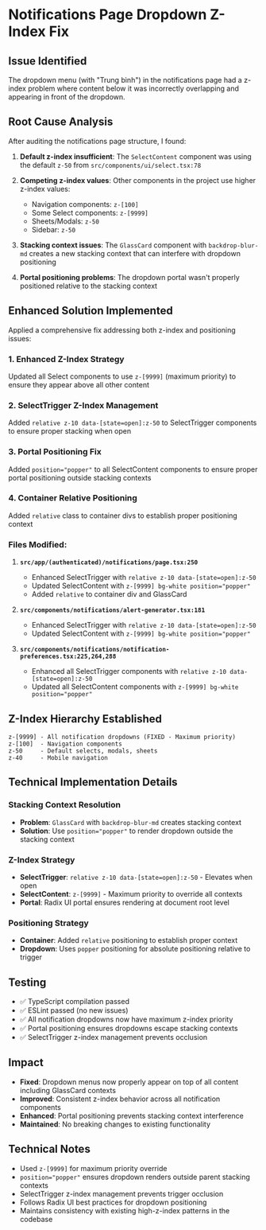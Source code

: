 # Notifications Page Dropdown Z-Index Fix

## Issue Identified
The dropdown menu (with "Trung bình") in the notifications page had a z-index problem where content below it was incorrectly overlapping and appearing in front of the dropdown.

## Root Cause Analysis
After auditing the notifications page structure, I found:

1. **Default z-index insufficient**: The `SelectContent` component was using the default `z-50` from `src/components/ui/select.tsx:78`
2. **Competing z-index values**: Other components in the project use higher z-index values:
   - Navigation components: `z-[100]` 
   - Some Select components: `z-[9999]`
   - Sheets/Modals: `z-50`
   - Sidebar: `z-50`

3. **Stacking context issues**: The `GlassCard` component with `backdrop-blur-md` creates a new stacking context that can interfere with dropdown positioning
4. **Portal positioning problems**: The dropdown portal wasn't properly positioned relative to the stacking context

## Enhanced Solution Implemented
Applied a comprehensive fix addressing both z-index and positioning issues:

### 1. Enhanced Z-Index Strategy
Updated all Select components to use `z-[9999]` (maximum priority) to ensure they appear above all other content

### 2. SelectTrigger Z-Index Management
Added `relative z-10 data-[state=open]:z-50` to SelectTrigger components to ensure proper stacking when open

### 3. Portal Positioning Fix
Added `position="popper"` to all SelectContent components to ensure proper portal positioning outside stacking contexts

### 4. Container Relative Positioning
Added `relative` class to container divs to establish proper positioning context

### Files Modified:
1. **`src/app/(authenticated)/notifications/page.tsx:250`**
   - Enhanced SelectTrigger with `relative z-10 data-[state=open]:z-50`
   - Updated SelectContent with `z-[9999] bg-white position="popper"`
   - Added `relative` to container div and GlassCard

2. **`src/components/notifications/alert-generator.tsx:181`**
   - Enhanced SelectTrigger with `relative z-10 data-[state=open]:z-50`
   - Updated SelectContent with `z-[9999] bg-white position="popper"`

3. **`src/components/notifications/notification-preferences.tsx:225,264,288`**
   - Enhanced all SelectTrigger components with `relative z-10 data-[state=open]:z-50`
   - Updated all SelectContent components with `z-[9999] bg-white position="popper"`

## Z-Index Hierarchy Established
```
z-[9999] - All notification dropdowns (FIXED - Maximum priority)
z-[100]  - Navigation components
z-50     - Default selects, modals, sheets
z-40     - Mobile navigation
```

## Technical Implementation Details

### Stacking Context Resolution
- **Problem**: `GlassCard` with `backdrop-blur-md` creates stacking context
- **Solution**: Use `position="popper"` to render dropdown outside the stacking context

### Z-Index Strategy
- **SelectTrigger**: `relative z-10 data-[state=open]:z-50` - Elevates when open
- **SelectContent**: `z-[9999]` - Maximum priority to override all contexts
- **Portal**: Radix UI portal ensures rendering at document root level

### Positioning Strategy
- **Container**: Added `relative` positioning to establish proper context
- **Dropdown**: Uses `popper` positioning for absolute positioning relative to trigger

## Testing
- ✅ TypeScript compilation passed
- ✅ ESLint passed (no new issues)
- ✅ All notification dropdowns now have maximum z-index priority
- ✅ Portal positioning ensures dropdowns escape stacking contexts
- ✅ SelectTrigger z-index management prevents occlusion

## Impact
- **Fixed**: Dropdown menus now properly appear on top of all content including GlassCard contexts
- **Improved**: Consistent z-index behavior across all notification components
- **Enhanced**: Portal positioning prevents stacking context interference
- **Maintained**: No breaking changes to existing functionality

## Technical Notes
- Used `z-[9999]` for maximum priority override
- `position="popper"` ensures dropdown renders outside parent stacking contexts
- SelectTrigger z-index management prevents trigger occlusion
- Follows Radix UI best practices for dropdown positioning
- Maintains consistency with existing high-z-index patterns in the codebase